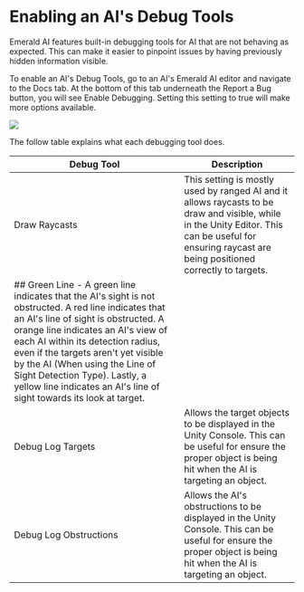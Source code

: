 # Enabling an AI's Debug Tools
Emerald AI features built-in debugging tools for AI that are not behaving as expected. This can make it easier to pinpoint issues by having previously hidden information visible.

To enable an AI's Debug Tools, go to an AI's Emerald AI editor and navigate to the Docs tab. At the bottom of this tab underneath the Report a Bug button, you will see Enable Debugging. Setting this setting to true will make more options available.

![](https://i.imgur.com/aW6pG4N.png)

The follow table explains what each debugging tool does.

| Debug Tool  | Description |
| ------------- | ------------- |
| Draw Raycasts  | This setting is mostly used by ranged AI and it allows raycasts to be draw and visible, while in the Unity Editor. This can be useful for ensuring raycast are being positioned correctly to targets. 
## Green Line - A green line indicates that the AI's sight is not obstructed. A red line indicates that an AI's line of sight is obstructed. A orange line indicates an AI's view of each AI within its detection radius, even if the targets aren't yet visible by the AI (When using the Line of Sight Detection Type). Lastly, a yellow line indicates an AI's line of sight towards its look at target. |
| Debug Log Targets  | Allows the target objects to be displayed in the Unity Console. This can be useful for ensure the proper object is being hit when the AI is targeting an object. |
| Debug Log Obstructions  | Allows the AI's obstructions to be displayed in the Unity Console. This can be useful for ensure the proper object is being hit when the AI is targeting an object. |